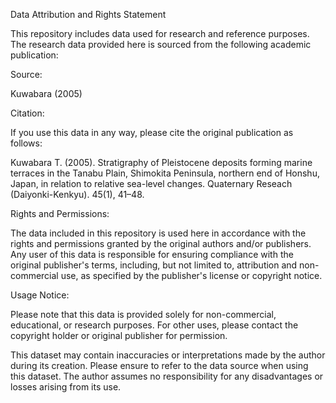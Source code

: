 Data Attribution and Rights Statement


This repository includes data used for research and reference purposes. The research data provided here is sourced from the following academic publication:


Source:

Kuwabara (2005)

Citation:

If you use this data in any way, please cite the original publication as follows:

Kuwabara T. (2005). Stratigraphy of Pleistocene deposits forming marine terraces in the Tanabu Plain, Shimokita Peninsula, northern end of Honshu, Japan, in relation to relative sea-level changes. Quaternary Reseach (Daiyonki-Kenkyu). 45(1), 41–48.

Rights and Permissions:

The data included in this repository is used here in accordance with the rights and permissions granted by the original authors and/or publishers. Any user of this data is responsible for ensuring compliance with the original publisher's terms, including, but not limited to, attribution and non-commercial use, as specified by the publisher's license or copyright notice.

Usage Notice:

Please note that this data is provided solely for non-commercial, educational, or research purposes. For other uses, please contact the copyright holder or original publisher for permission.

This dataset may contain inaccuracies or interpretations made by the author during its creation. Please ensure to refer to the data source when using this dataset. The author assumes no responsibility for any disadvantages or losses arising from its use.
